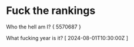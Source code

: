 # Fuck the rankings

Who the hell am I?
{ 5570687 }

What fucking year is it?
[ 2024-08-01T10:30:00Z ]
